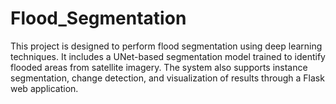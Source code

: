 # Flood_Segmentation 

This project is designed to perform flood segmentation using deep learning techniques. It includes a UNet-based segmentation model trained to identify flooded areas from satellite imagery. The system also supports instance segmentation, change detection, and visualization of results through a Flask web application.
